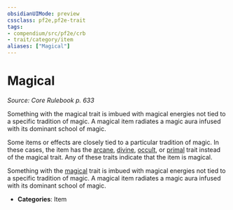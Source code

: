 ```yaml
---
obsidianUIMode: preview
cssclass: pf2e,pf2e-trait
tags:
- compendium/src/pf2e/crb
- trait/category/item
aliases: ["Magical"]
---
```

# Magical  
*Source: Core Rulebook p. 633*  

Something with the magical trait is imbued with magical energies not tied to a specific tradition of magic. A magical item radiates a magic aura infused with its dominant school of magic.

Some items or effects are closely tied to a particular tradition of magic. In these cases, the item has the [arcane](arcane.md), [divine](divine.md), [occult](occult.md), or [primal](primal.md) trait instead of the magical trait. Any of these traits indicate that the item is magical.

Something with the [magical](../../../..//TTRPGShare-Pathfinder-2E-Vault/rules/traits/magical.md) trait is imbued with magical energies not tied to a specific tradition of magic. A magical item radiates a magic aura infused with its dominant school of magic.

- **Categories**: Item
